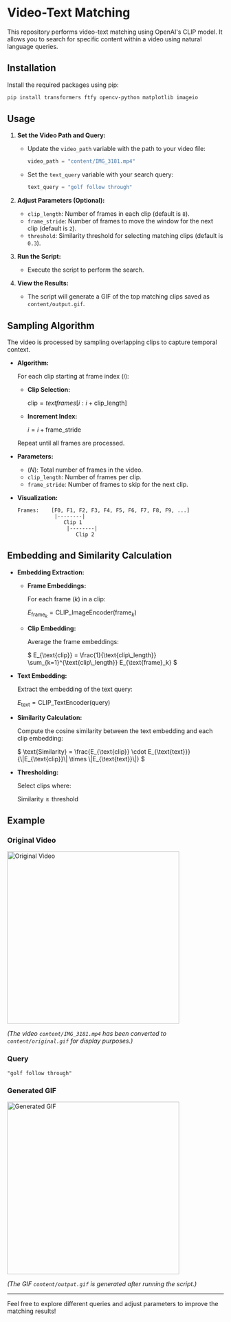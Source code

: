 # Video-Text Matching

This repository performs video-text matching using OpenAI's CLIP model. It allows you to search for specific content within a video using natural language queries.

## Installation

Install the required packages using pip:

```bash
pip install transformers ftfy opencv-python matplotlib imageio
```

## Usage

1. **Set the Video Path and Query:**

   - Update the `video_path` variable with the path to your video file:

     ```python
     video_path = "content/IMG_3181.mp4"
     ```

   - Set the `text_query` variable with your search query:

     ```python
     text_query = "golf follow through"
     ```

2. **Adjust Parameters (Optional):**

   - `clip_length`: Number of frames in each clip (default is `8`).
   - `frame_stride`: Number of frames to move the window for the next clip (default is `2`).
   - `threshold`: Similarity threshold for selecting matching clips (default is `0.3`).

3. **Run the Script:**

   - Execute the script to perform the search.

4. **View the Results:**

   - The script will generate a GIF of the top matching clips saved as `content/output.gif`.

## Sampling Algorithm

The video is processed by sampling overlapping clips to capture temporal context.

- **Algorithm:**

  For each clip starting at frame index $`( i )`$:

  - **Clip Selection:**

    $`
    \text{clip} = text{frames}[i : i + \text{clip\_length}]
    `$

  - **Increment Index:**

    $`
    i = i + \text{frame\_stride}
    `$

  Repeat until all frames are processed.

- **Parameters:**

  - $`( N )`$: Total number of frames in the video.
  - `clip_length`: Number of frames per clip.
  - `frame_stride`: Number of frames to skip for the next clip.

- **Visualization:**

  ```
  Frames:    [F0, F1, F2, F3, F4, F5, F6, F7, F8, F9, ...]
              |--------|
                 Clip 1
                  |--------|
                     Clip 2
  ```

## Embedding and Similarity Calculation

- **Embedding Extraction:**

  - **Frame Embeddings:**

    For each frame $`( k )`$ in a clip:

    $`
    E_{\text{frame}_k} = \text{CLIP\_ImageEncoder}(\text{frame}_k)
    `$

  - **Clip Embedding:**

    Average the frame embeddings:

    $`
    E_{\text{clip}} = \frac{1}{\text{clip\_length}} \sum_{k=1}^{\text{clip\_length}} E_{\text{frame}_k}
    `$

- **Text Embedding:**

  Extract the embedding of the text query:

  $`
  E_{\text{text}} = \text{CLIP\_TextEncoder}(\text{query})
  `$

- **Similarity Calculation:**

  Compute the cosine similarity between the text embedding and each clip embedding:

  $`
  \text{Similarity} = \frac{E_{\text{clip}} \cdot E_{\text{text}}}{\|E_{\text{clip}}\| \times \|E_{\text{text}}\|}
  `$

- **Thresholding:**

  Select clips where:

  $`
  \text{Similarity} \geq \text{threshold}
  `$

## Example

### Original Video

<img src="content/original.gif" alt="Original Video" width="400">

*(The video `content/IMG_3181.mp4` has been converted to `content/original.gif` for display purposes.)*

### Query

```plaintext
"golf follow through"
```

### Generated GIF

<img src="content/output.gif" alt="Generated GIF" width="400">

*(The GIF `content/output.gif` is generated after running the script.)*

---

Feel free to explore different queries and adjust parameters to improve the matching results!
